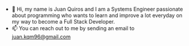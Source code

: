 - 👋 Hi, my name is Juan Quiros and I am a Systems Engineer passionate about programming who wants to learn and improve a lot everyday on my way to become a Full Stack Developer.
- 📫 You can reach out to me by sending an email to juan.kqm96@gmail.com 
<!---
Juankqm/Juankqm is a ✨ special ✨ repository because its `README.md` (this file) appears on your GitHub profile.
You can click the Preview link to take a look at your changes.
--->
